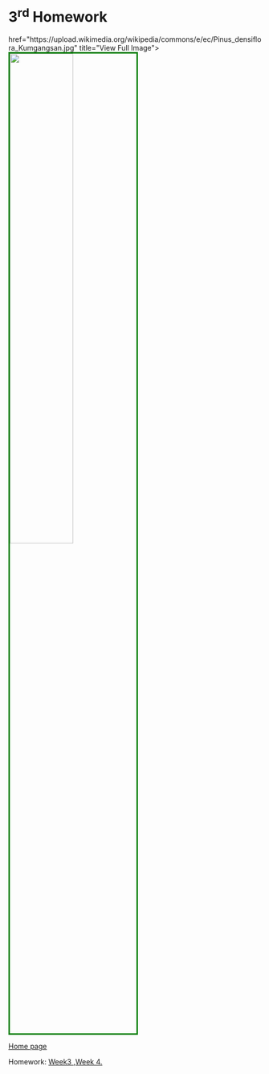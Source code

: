 <h1> 3<sup>rd</sup> Homework </h1>
<a>
href="https://upload.wikimedia.org/wikipedia/commons/e/ec/Pinus_densiflora_Kumgangsan.jpg" title="View Full Image">
<img style="width:50%; border:3px solid green;"
src="https://upload.wikimedia.org/wikipedia/commons/e/ec/Pinus_densiflora_Kumgangsan.jpg">
</a>
<br>

 <a href="https://galenagenova.github.io/SML5202-galena/">Home page </a>
  <p>
  Homework: <a href="https://galenagenova.github.io/SML5202-galena/page2.html">Week3 </a>,<a href="https://galenagenova.github.io/SML5202-galena/page3.html">Week 4. 
